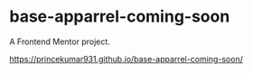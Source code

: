 # base-apparrel-coming-soon
A Frontend Mentor project.

https://princekumar931.github.io/base-apparrel-coming-soon/
